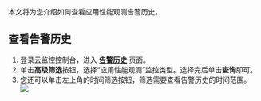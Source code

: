 本文将为您介绍如何查看应用性能观测告警历史。

## 查看告警历史

1. 登录云监控控制台，进入 [**告警历史**](https://console.cloud.tencent.com/monitor/alarm2/history) 页面。
2. 单击**高级筛选**按钮，选择“应用性能观测”监控类型。选择完后单击**查询**即可。
3. 您还可以单击左上角的时间筛选按钮，筛选需要查看告警历史的时间范围。
![](https://main.qcloudimg.com/raw/643eb472e502c6acacce652910779ece.png)
